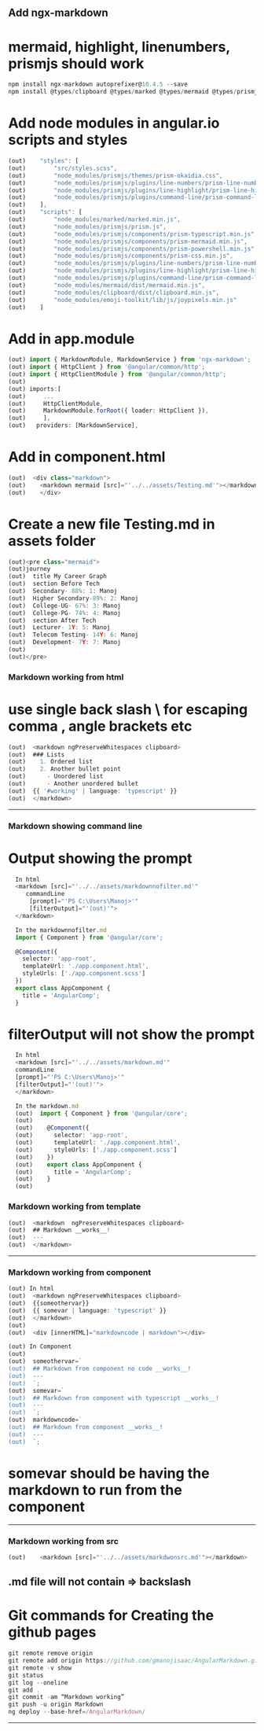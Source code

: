 ## Add ngx-markdown

# mermaid, highlight, linenumbers, prismjs should work

```powershell
npm install ngx-markdown autoprefixer@10.4.5 --save
npm install @types/clipboard @types/marked @types/mermaid @types/prismjs --save-dev
```

# Add node modules in angular.io scripts and styles

```typescript
(out)    "styles": [
(out)        "src/styles.scss",
(out)        "node_modules/prismjs/themes/prism-okaidia.css",
(out)        "node_modules/prismjs/plugins/line-numbers/prism-line-numbers.css",
(out)        "node_modules/prismjs/plugins/line-highlight/prism-line-highlight.css",
(out)        "node_modules/prismjs/plugins/command-line/prism-command-line.css"
(out)    ],
(out)    "scripts": [
(out)        "node_modules/marked/marked.min.js",
(out)        "node_modules/prismjs/prism.js",
(out)        "node_modules/prismjs/components/prism-typescript.min.js",
(out)        "node_modules/prismjs/components/prism-mermaid.min.js",
(out)        "node_modules/prismjs/components/prism-powershell.min.js",
(out)        "node_modules/prismjs/components/prism-css.min.js",
(out)        "node_modules/prismjs/plugins/line-numbers/prism-line-numbers.js",
(out)        "node_modules/prismjs/plugins/line-highlight/prism-line-highlight.js",
(out)        "node_modules/prismjs/plugins/command-line/prism-command-line.js",
(out)        "node_modules/mermaid/dist/mermaid.min.js",
(out)        "node_modules/clipboard/dist/clipboard.min.js",
(out)        "node_modules/emoji-toolkit/lib/js/joypixels.min.js"
(out)    ]
```

# Add in app.module

```typescript
(out) import { MarkdownModule, MarkdownService } from 'ngx-markdown';
(out) import { HttpClient } from '@angular/common/http';
(out) import { HttpClientModule } from '@angular/common/http';
(out)
(out) imports:[
(out)     ...
(out)     HttpClientModule,
(out)     MarkdownModule.forRoot({ loader: HttpClient }),
(out)     ],
(out)   providers: [MarkdownService],
```

# Add in component.html

```typescript
(out)  <div class="markdown">
(out)    <markdown mermaid [src]="'../../assets/Testing.md'"></markdown>
(out)    </div>
```

# Create a new file Testing.md in assets folder

```typescript
(out)<pre class="mermaid">
(out)journey
(out)  title My Career Graph
(out)  section Before Tech
(out)  Secondary- 88%: 1: Manoj
(out)  Higher Secondary-89%: 2: Manoj
(out)  College-UG- 67%: 3: Manoj
(out)  College-PG- 74%: 4: Manoj
(out)  section After Tech
(out)  Lecturer- 1Y: 5: Manoj
(out)  Telecom Testing- 14Y: 6: Manoj
(out)  Development- 7Y: 7: Manoj
(out)
(out)</pre>
```

### Markdown working from html

# use single back slash \ for escaping comma , angle brackets etc

```typescript
(out)  <markdown ngPreserveWhitespaces clipboard>
(out)  ### Lists
(out)    1. Ordered list
(out)    2. Another bullet point
(out)      - Unordered list
(out)      - Another unordered bullet
(out)  {{ '#working' | language: 'typescript' }}
(out)  </markdown>
```

---

### Markdown showing command line

# Output showing the prompt

```typescript
  In html
  <markdown [src]="'../../assets/markdownnofilter.md'"
     commandLine
      [prompt]="'PS C:\Users\Manoj>'"
      [filterOutput]="'(out)'">
  </markdown>

  In the markdownnofilter.md
  import { Component } from '@angular/core';

  @Component({
    selector: 'app-root',
    templateUrl: './app.component.html',
    styleUrls: ['./app.component.scss']
  })
  export class AppComponent {
    title = 'AngularComp';
  }
```

# filterOutput will not show the prompt

```typescript
  In html
  <markdown [src]="'../../assets/markdown.md'"
  commandLine
  [prompt]="'PS C:\Users\Manoj>'"
  [filterOutput]="'(out)'">
  </markdown>

  In the markdown.md
  (out)  import { Component } from '@angular/core';
  (out)
  (out)    @Component({
  (out)      selector: 'app-root',
  (out)      templateUrl: './app.component.html',
  (out)      styleUrls: ['./app.component.scss']
  (out)    })
  (out)    export class AppComponent {
  (out)      title = 'AngularComp';
  (out)    }
  (out)
```

### Markdown working from template

```typescript
(out)  <markdown  ngPreserveWhitespaces clipboard>
(out)  ## Markdown __works__!
(out)  ---
(out)  </markdown>
```

---

### Markdown working from component

```typescript
(out) In html
(out)  <markdown ngPreserveWhitespaces clipboard>
(out)  {{someothervar}}
(out)  {{ somevar | language: 'typescript' }}
(out)  </markdown>
(out)
(out)  <div [innerHTML]="markdowncode | markdown"></div>

(out) In Component
(out)
(out)  someothervar=`
(out)  ## Markdown from component no code __works__!
(out)  ---
(out)  `;
(out)  somevar=`
(out)  ## Markdown from component with typescript __works__!
(out)  ---
(out)  `;
(out)  markdowncode=`
(out)  ## Markdown from component __works__!
(out)  ---
(out)  `;

```

# somevar should be having the markdown to run from the component

---

### Markdown working from src

```typescript
(out)    <markdown [src]="'../../assets/markdwonsrc.md'"></markdown>
```

## .md file will not contain => backslash

# Git commands for Creating the github pages

```typescript
git remote remove origin
git remote add origin https://github.com/gmanojisaac/AngularMarkdown.git
git remote -v show
git status
git log --oneline
git add .
git commit -am “Markdown working”
git push -u origin Markdown
ng deploy --base-href=/AngularMarkdown/
```

---

